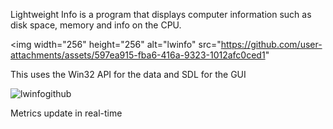 Lightweight Info is a program that displays computer information such as disk space, memory and info on the CPU. 

<img width="256" height="256" alt="lwinfo" src="https://github.com/user-attachments/assets/597ea915-fba6-416a-9323-1012afc0ced1" 
  
This uses the Win32 API for the data and SDL for the GUI

![lwinfogithub](https://github.com/user-attachments/assets/15439ce7-511b-4db7-bfa3-03b45c4f6ff5)

Metrics update in real-time


